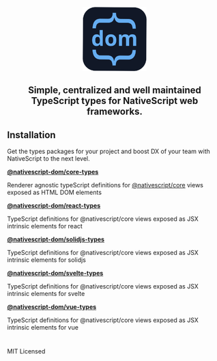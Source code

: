 <div align="center" >

<img src="./dom.png" width="150" height="150" />

</div>

<h2 align="center">
Simple, centralized and well maintained TypeScript types for NativeScript web frameworks.
</h2>


## Installation

Get the types packages for your project and boost DX of your team with NativeScript to the next level.

**[@nativescript-dom/core-types](/package/@nativescript-dom/core-types)**
    
Renderer agnostic typeScript definitions for [@nativescript/core](https://github.com/NativeScript/NativeScript) views exposed as HTML DOM elements
    
**[@nativescript-dom/react-types](/package/@nativescript-dom/react-types)**
    
TypeScript definitions for @nativescript/core views exposed as JSX intrinsic elements for react
    
**[@nativescript-dom/solidjs-types](/package/@nativescript-dom/solidjs-types)**

TypeScript definitions for @nativescript/core views exposed as JSX intrinsic elements for solidjs

**[@nativescript-dom/svelte-types](/package/@nativescript-dom/svelte-types)**

TypeScript definitions for @nativescript/core views exposed as JSX intrinsic elements for svelte
    
**[@nativescript-dom/vue-types](/package/@nativescript-dom/vue-types)**

TypeScript definitions for @nativescript/core views exposed as JSX intrinsic elements for vue

#

MIT Licensed
